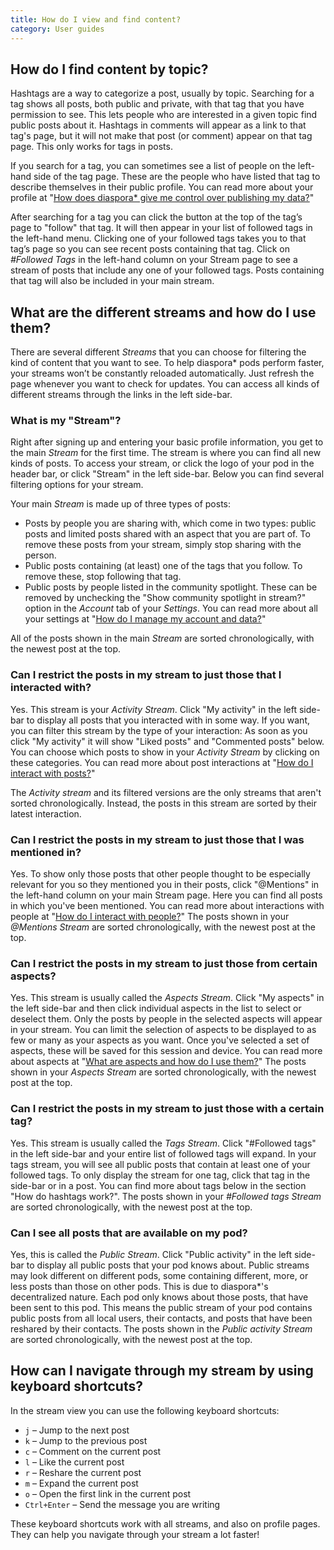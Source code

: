 ```yaml
---
title: How do I view and find content?
category: User guides
---
```


## How do I find content by topic?

Hashtags are a way to categorize a post, usually by topic. Searching for a tag shows all posts, both public and private, with that tag that you have permission to see. This lets people who are interested in a given topic find public posts about it. Hashtags in comments will appear as a link to that tag's page, but it will not make that post (or comment) appear on that tag page. This only works for tags in posts.

If you search for a tag, you can sometimes see a list of people on the left-hand side of the tag page. These are the people who have listed that tag to describe themselves in their public profile. You can read more about your profile at "[How does diaspora* give me control over publishing my data?][control_over_publishing_data]"

After searching for a tag you can click the button at the top of the tag’s page to "follow" that tag. It will then appear in your list of followed tags in the left-hand menu. Clicking one of your followed tags takes you to that tag’s page so you can see recent posts containing that tag. Click on *#Followed Tags* in the left-hand column on your Stream page to see a stream of posts that include any one of your followed tags. Posts containing that tag will also be included in your main stream.

## What are the different streams and how do I use them?

There are several different *Streams* that you can choose for filtering the kind of content that you want to see. To help diaspora\* pods perform faster, your streams won’t be constantly reloaded automatically. Just refresh the page whenever you want to check for updates. You can access all kinds of different streams through the links in the left side-bar.

### What is my "Stream"?

Right after signing up and entering your basic profile information, you get to the main *Stream* for the first time. The stream is where you can find all new kinds of posts. To access your stream, or click the logo of your pod in the header bar, or click "Stream" in the left side-bar. Below you can find several filtering options for your stream.

Your main *Stream* is made up of three types of posts:

* Posts by people you are sharing with, which come in two types: public posts and limited posts shared with an aspect that you are part of. To remove these posts from your stream, simply stop sharing with the person.
* Public posts containing (at least) one of the tags that you follow. To remove these, stop following that tag.
* Public posts by people listed in the community spotlight. These can be removed by unchecking the "Show community spotlight in stream?" option in the *Account* tab of your *Settings*. You can read more about all your settings at "[How do I manage my account and data?][manage_account_and_data]"

All of the posts shown in the main *Stream* are sorted chronologically, with the newest post at the top.

### Can I restrict the posts in my stream to just those that I interacted with?

Yes. This stream is your *Activity Stream*. Click "My activity" in the left side-bar to display all posts that you interacted with in some way. If you want, you can filter this stream by the type of your interaction: As soon as you click "My activity" it will show "Liked posts" and "Commented posts" below. You can choose which posts to show in your *Activity Stream* by clicking on these categories. You can read more about post interactions at "[How do I interact with posts?][interact_with_posts]"

The *Activity stream* and its filtered versions are the only streams that aren't sorted chronologically. Instead, the posts in this stream are sorted by their latest interaction.

### Can I restrict the posts in my stream to just those that I was mentioned in?

Yes. To show only those posts that other people thought to be especially relevant for you so they mentioned you in their posts, click "@Mentions" in the left-hand column on your main Stream page. Here you can find all posts in which you've been mentioned. You can read more about interactions with people at "[How do I interact with people?][interact_with_people]"
The posts shown in your *@Mentions Stream* are sorted chronologically, with the newest post at the top.

### Can I restrict the posts in my stream to just those from certain aspects?

Yes. This stream is usually called the *Aspects Stream*. Click "My aspects" in the left side-bar and then click individual aspects in the list to select or deselect them. Only the posts by people in the selected aspects will appear in your stream. You can limit the selection of aspects to be displayed to as few or many as your aspects as you want. Once you've selected a set of aspects, these will be saved for this session and device. You can read more about aspects at "[What are aspects and how do I use them?][aspects]"
The posts shown in your *Aspects Stream* are sorted chronologically, with the newest post at the top.

### Can I restrict the posts in my stream to just those with a certain tag?

Yes. This stream is usually called the *Tags Stream*. Click "#Followed tags" in the left side-bar and your entire list of followed tags will expand. In your tags stream, you will see all public posts that contain at least one of your followed tags. To only display the stream for one tag, click that tag in the side-bar or in a post. You can find more about tags below in the section "How do hashtags work?".
The posts shown in your *#Followed tags Stream* are sorted chronologically, with the newest post at the top.

### Can I see all posts that are available on my pod?

Yes, this is called the *Public Stream*. Click "Public activity" in the left side-bar to display all public posts that your pod knows about. Public streams may look different on different pods, some containing different, more, or less posts than those on other pods. This is due to diaspora\*'s decentralized nature. Each pod only knows about those posts, that have been sent to this pod. This means the public stream of your pod contains public posts from all local users, their contacts, and posts that have been reshared by their contacts.
The posts shown in the *Public activity Stream* are sorted chronologically, with the newest post at the top.

## How can I navigate through my stream by using keyboard shortcuts?

In the stream view you can use the following keyboard shortcuts:

* `j` – Jump to the next post
* `k` – Jump to the previous post
* `c` – Comment on the current post
* `l` – Like the current post
* `r` – Reshare the current post
* `m` – Expand the current post
* `o` – Open the first link in the current post
* `Ctrl+Enter` – Send the message you are writing

These keyboard shortcuts work with all streams, and also on profile pages. They can help you navigate through your stream a lot faster!

[aspects]: <%= url_to("guides", "users/aspects") %>
[control_over_publishing_data]: <%= url_to("guides", "users/control_over_publishing_data") %>
[interact_with_people]: <%= url_to("guides", "users/interact_with_people") %>
[interact_with_posts]: <%= url_to("guides", "users/interact_with_posts") %>
[manage_account_and_data]: <%= url_to("guides", "users/manage_account_and_data") %>
[view_and_find_content]: <%= url_to("guides", "users/view_and_find_content") %>
